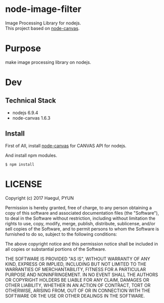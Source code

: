 # node-image-filter
Image Processing Library for nodejs.  
This project based on [node-canvas](https://github.com/Automattic/node-canvas).

# Purpose
make image processing library on nodejs.

# Dev

## Technical Stack
- nodejs 6.9.4
- node-canvas 1.6.3

## Install
First of All, install [node-canvas](https://github.com/Automattic/node-canvas) for CANVAS API for nodejs.

And install npm modules.
```
$ npm install
```

# LICENSE

Copyright (c) 2017 Haegul, PYUN  

Permission is hereby granted, free of charge, to any person
obtaining a copy of this software and associated documentation
files (the "Software"), to deal in the Software without
restriction, including without limitation the rights to use,
copy, modify, merge, publish, distribute, sublicense, and/or sell
copies of the Software, and to permit persons to whom the
Software is furnished to do so, subject to the following
conditions:

The above copyright notice and this permission notice shall be
included in all copies or substantial portions of the Software.

THE SOFTWARE IS PROVIDED "AS IS", WITHOUT WARRANTY OF ANY KIND,
EXPRESS OR IMPLIED, INCLUDING BUT NOT LIMITED TO THE WARRANTIES
OF MERCHANTABILITY, FITNESS FOR A PARTICULAR PURPOSE AND
NONINFRINGEMENT. IN NO EVENT SHALL THE AUTHORS OR COPYRIGHT
HOLDERS BE LIABLE FOR ANY CLAIM, DAMAGES OR OTHER LIABILITY,
WHETHER IN AN ACTION OF CONTRACT, TORT OR OTHERWISE, ARISING
FROM, OUT OF OR IN CONNECTION WITH THE SOFTWARE OR THE USE OR
OTHER DEALINGS IN THE SOFTWARE.
